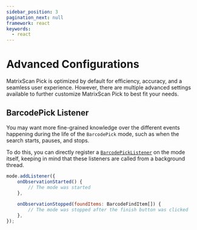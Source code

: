 ```yaml
---
sidebar_position: 3
pagination_next: null
framework: react
keywords:
  - react
---
```


# Advanced Configurations

MatrixScan Pick is optimized by default for efficiency, accuracy, and a seamless user experience. However, there are multiple advanced settings available to further customize MatrixScan Pick to best fit your needs.

## BarcodePick Listener

You may want more fine-grained knowledge over the different events happening during the life of the `BarcodePick` mode, such as when the search starts, pauses, and stops.

To do this, you can directly register a [`BarcodePickListener`](https://docs.scandit.com/data-capture-sdk/android/barcode-capture/api/barcode-pick-listener.html#interface-scandit.datacapture.barcode.pick.IBarcodePickListener) on the mode itself, keeping in mind that these listeners are called from a background thread.

```javascript
mode.addListener({
	onObservationStarted() {
		// The mode was started
	},
    
	onObservationStopped(foundItems: BarcodeFindItem[]) {
		// The mode was stopped after the finish button was clicked
	},
});
```
